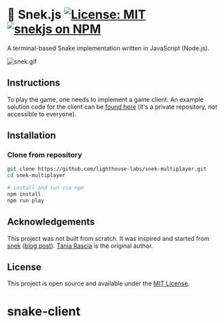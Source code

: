 # 🐍 Snek.js [![License: MIT](https://img.shields.io/badge/License-MIT-blue.svg)](https://opensource.org/licenses/MIT) [![snekjs on NPM](https://img.shields.io/npm/v/snekjs.svg?color=green&label=snekjs)](https://www.npmjs.com/package/snekjs)

A terminal-based Snake implementation written in JavaScript (Node.js).

![snek.gif](https://raw.githubusercontent.com/taniarascia/snek/master/snek.gif)

## Instructions

To play the game, one needs to implement a game client. An example solution code for the client can be [found here](https://github.com/lighthouse-labs/snek-client) (it's a private repository, not accessible to everyone).

## Installation

### Clone from repository

```bash
git clone https://github.com/lighthouse-labs/snek-multiplayer.git
cd snek-multiplayer

# install and run via npm
npm install
npm run play
```

## Acknowledgements

This project was not built from scratch. It was inspired and started from [snek](https://github.com/taniarascia/snek) ([blog post](https://www.taniarascia.com/snake-game-in-javascript/)). [Tania Rascia](https://www.taniarascia.com) is the original author.

## License

This project is open source and available under the [MIT License](LICENSE).
# snake-client
